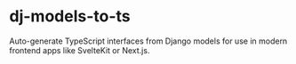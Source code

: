 # dj-models-to-ts
Auto-generate TypeScript interfaces from Django models for use in modern frontend apps like SvelteKit or Next.js.
